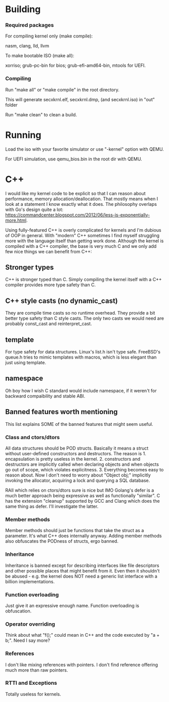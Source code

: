 # Building
### Required packages
For compiling kernel only (make compile):

nasm, clang, lld, llvm

To make bootable ISO (make all):

xorriso; grub-pc-bin for bios; grub-efi-amd64-bin, mtools for UEFI.

### Compiling
Run "make all" or "make compile" in the root directory.

This will generate secxkrnl.elf, secxkrnl.dmp, (and secxkrnl.iso) in "out" folder

Run "make clean" to clean a build.


# Running
Load the iso with your favorite simulator or use "-kernel" option with QEMU.

For UEFI simulation, use qemu_bios.bin in the root dir with QEMU.

# C++
I would like my kernel code to be explicit so that I can reason about performance, memory allocation/deallocation. That mostly means when I look at a statement I know exactly what it does. 
The philosophy overlaps with Go's design quite a lot: https://commandcenter.blogspot.com/2012/06/less-is-exponentially-more.html. 

Using fully-featured C++ is overly complicated for kernels and I'm dubious of OOP in general. With "modern" C++ sometimes I find myself struggling more with the language itself than getting work done. Although the kernel is compiled with a C++ compiler, the base is very much C and we only add few nice things we can benefit from C++:

## Stronger types
C++ is stronger typed than C. Simply compiling the kernel itself with a C++ compiler provides more type safety than C.

## C++ style casts (no dynamic_cast)
They are compile time casts so no runtime overhead. They provide a bit better type safety than C style casts. The only two casts we would need are probably const_cast and reinterpret_cast.

## template
For type safety for data structures. Linux's list.h isn't type safe. FreeBSD's queue.h tries to mimic templates with macros, which is less elegant than just using template.

## namespace
Oh boy how I wish C standard would include namespace, if it weren't for backward compaibility and stable ABI.

## Banned features worth mentioning
This list explains SOME of the banned features that might seem useful.

### Class and ctors/dtors
All data structures should be POD structs. Basically it means a struct without user-defined constructors and destructors. The reason is 1. encapsulation is pretty useless in the kernel. 2. constructors and destructors are implicitly called when declaring objects and when objects go out of scope, which violates explicitness. 3. Everything becomes easy to reason about. Now I don't need to worry about "Object obj;" implicitly invoking the  allocator, acquiring a lock and querying a SQL database.

RAII which relies on ctors/dtors sure is nice but IMO Golang's defer is a much better approach being expressive as well as functionally "similar". C has the extension "cleanup" supported by GCC and Clang which does the same thing as defer. I'll investigate the latter.

### Member methods
Member methods should just be functions that take the struct as a parameter. It's what C++ does internally anyway. Adding member methods also obfuscates the PODness of structs, ergo banned.

### Inheritance
Inheritance is banned except for describing interfaces like file descriptors and other possible places that might benefit from it. Even then it shouldn't be abused - e.g. the kernel does NOT need a generic list interface with a billion implementations.

### Function overloading
Just give it an expressive enough name. Function overloading is obfuscation.

### Operator overriding
Think about what "f();" could mean in C++ and the code executed by "a + b;". Need I say more?

### References
I don't like mixing references with pointers. I don't find reference offering much more than raw pointers. 

### RTTI and Exceptions
Totally useless for kernels.